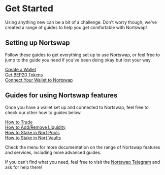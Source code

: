 # Get Started

Using anything new can be a bit of a challenge. Don't worry though, we've created a range of guides to help you get comfortable with Nortswap!

## Setting up Nortswap

Follow these guides to get everything set up to use Nortswap, or feel free to jump to the guide you need if you've been doing okay but lost your way.

[Create a Wallet](https://docs.nortswap.finance/get-started/wallet-guide)\
[Get BEP20 Tokens](https://docs.nortswap.finance/get-started/bep20-guide)\
[Connect Your Wallet to Nortswap](https://docs.nortswap.finance/get-started/connection-guide)

## Guides for using Nortswap features

Once you have a wallet set up and connected to Nortswap, feel free to check our other how to guides below.

[How to Trade](https://docs.nortswap.finance/products/nortswap-exchange/trade-guide)\
[How to Add/Remove Liquidity](https://docs.nortswap.finance/products/nortswap-exchange/liquidity-guide)\
[How to Stake in Nort Pools](https://docs.nortswap.finance/products/syrup-pool/syrup-pool-guide)\
[How to Stake in Nort Vaults](../products/yield-farming.md)

Check the menu for more documentation on the range of Nortswap features and services, including more advanced guides.

If you can't find what you need, feel free to visit the [Nortswap Telegram](https://t.me/nortswap) and ask for help there!
